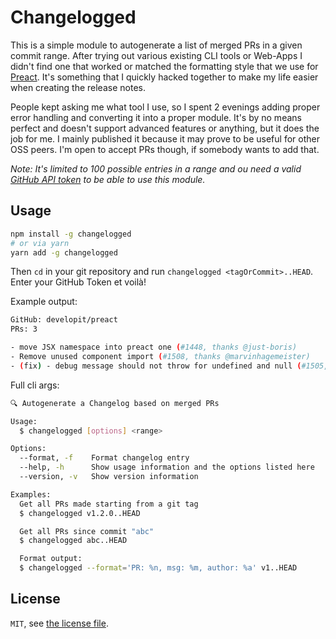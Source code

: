 # Changelogged

This is a simple module to autogenerate a list of merged PRs in a given commit range. After trying out various existing CLI tools or Web-Apps I didn't find one that worked or matched the formatting style that we use for [Preact](https://github.com/developit/preact/). It's something that I quickly hacked together to make my life easier when creating the release notes.

People kept asking me what tool I use, so I spent 2 evenings adding proper error handling and converting it into a proper module. It's by no means perfect and doesn't support advanced features or anything, but it does the job for me. I mainly published it because it may prove to be useful for other OSS peers. I'm open to accept PRs though, if somebody wants to add that.

_Note: It's limited to 100 possible entries in a range and ou need a valid [GitHub API token](https://developer.github.com/v4/guides/forming-calls/#authenticating-with-graphql) to be able to use this module._

## Usage

```bash
npm install -g changelogged
# or via yarn
yarn add -g changelogged
```

Then `cd` in your git repository and run `changelogged <tagOrCommit>..HEAD`. Enter your GitHub Token et voilà!

Example output:

```bash
GitHub: developit/preact
PRs: 3

- move JSX namespace into preact one (#1448, thanks @just-boris)
- Remove unused component import (#1508, thanks @marvinhagemeister)
- (fix) - debug message should not throw for undefined and null (#1505, thanks @JoviDeCroock)
```

Full cli args:

```bash
🔍 Autogenerate a Changelog based on merged PRs

Usage:
  $ changelogged [options] <range>

Options:
  --format, -f    Format changelog entry
  --help, -h      Show usage information and the options listed here
  --version, -v   Show version information

Examples:
  Get all PRs made starting from a git tag
  $ changelogged v1.2.0..HEAD

  Get all PRs since commit "abc"
  $ changelogged abc..HEAD

  Format output:
  $ changelogged --format='PR: %n, msg: %m, author: %a' v1..HEAD
```

## License

`MIT`, see [the license file](./LICENSE.md).
